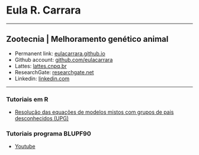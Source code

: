 # Eula R. Carrara  
---  
Zootecnia | Melhoramento genético animal  
---  
- Permanent link: [eulacarrara.github.io](https://eulacarrara.github.io)  
- Github account: [github.com/eulacarrara](https://github.com/eulacarrara/)  
- Lattes: [lattes.cnpq.br](http://lattes.cnpq.br/5199216087123978)  
- ResearchGate: [researchgate.net](http://www.researchgate.net/profile/Eula-Carrara)  
- Linkedin: [linkedin.com](https://www.linkedin.com/in/eulacarrara/)  
---  
### Tutoriais em R  
- [Resolução das equações de modelos mistos com grupos de pais desconhecidos (UPG)](MME_UPG.html)
  
### Tutoriais programa BLUPF90  
- [Youtube](https://www.youtube.com/@deltagplus)   
